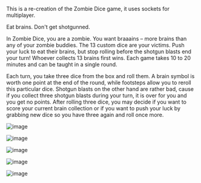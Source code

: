 This is a re-creation of the Zombie Dice game, it uses sockets for multiplayer.

Eat brains. Don't get shotgunned.

In Zombie Dice, you are a zombie. You want braaains – more brains than any of your zombie buddies. The 13 custom dice are your victims. Push your luck to eat their brains, but stop rolling before the shotgun blasts end your turn! Whoever collects 13 brains first wins. Each game takes 10 to 20 minutes and can be taught in a single round.

Each turn, you take three dice from the box and roll them. A brain symbol is worth one point at the end of the round, while footsteps allow you to reroll this particular dice. Shotgun blasts on the other hand are rather bad, cause if you collect three shotgun blasts during your turn, it is over for you and you get no points. After rolling three dice, you may decide if you want to score your current brain collection or if you want to push your luck by grabbing new dice so you have three again and roll once more.

![image](https://github.com/user-attachments/assets/5f2b320f-c3cb-425d-b7f1-1cb028891af4)

![image](https://github.com/user-attachments/assets/968046a0-29f4-45b5-b5c1-bd98311992e5)

![image](https://github.com/user-attachments/assets/5cef363a-7e21-4b39-9da2-0eee5beb52f6)

![image](https://github.com/user-attachments/assets/783a3639-3fb0-4414-bd2a-7f7b616166e3)

![image](https://github.com/user-attachments/assets/21f90477-2e9c-4855-996e-942df33942b4)

